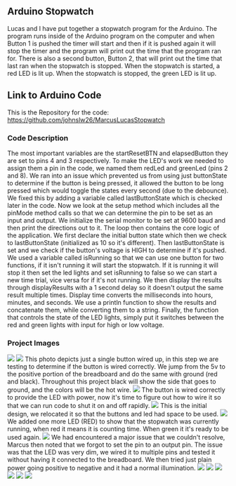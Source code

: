 ## Arduino Stopwatch

Lucas and I have put together a stopwatch program for the Arduino. The program runs inside of the Arduino program on the computer and when Button 1 is pushed the timer will start and then if it is pushed again it will stop the timer and the program will print out the time that the program ran for. There is also a second button, Button 2, that will print out the time that last ran when the stopwatch is stopped. When the stopwatch is started, a red LED is lit up. When the stopwatch is stopped, the green LED is lit up. 

## Link to Arduino Code

This is the Repository for the code: https://github.com/johnslw26/MarcusLucasStopwatch 

### Code Description

The most important variables are the startResetBTN and elapsedButton they are set to pins 4 and 3 respectively. To make the LED's work we needed to assign them a pin in the code, we named them redLed and greenLed (pins 2 and 8). We ran into an issue which prevented us from using just buttonState to determine if the button is being pressed, it allowed the button to be long pressed which would toggle the states every second (due to the debounce). We fixed this by adding a variable called lastButtonState which is checked later in the code. Now we look at the setup method which includes all the pinMode method calls so that we can determine the pin to be set as an input and output. We initialize the serial monitor to be set at 9600 baud and then print the directions out to it. The loop then contains the core logic of the application. We first declare the initial button state which then we check to lastButtonState (initialized as 10 so it's different). Then lastButtonState is set and we check if the button's voltage is HIGH to determine if it's pushed. We used a variable called isRunning so that we can use one button for two functions, if it isn't running it will start the stopwatch. If it is running it will stop it then set the led lights and set isRunning to false so we can start a new time trial, vice versa for if it's not running. We then display the results through displayResults with a 1 second delay so it doesn't output the same result multiple times. Display time converts the milliseconds into hours, minutes, and seconds. We use a println function to show the results and concatenate them, while converting them to a string. Finally, the function that controls the state of the LED lights, simply put it switches between the red and green lights with input for high or low voltage.

### Project Images

<img src="images\IMAG0676.jpg"> 
<img src="images\TestCodePicture1.png">
This photo depicts just a single button wired up, in this step we are testing to determine if the button is wired correctly. We jump from the 5v to the positive portion of the breadboard and do the same with ground (red and black). Throughout this project black will show the side that goes to ground, and the colors will be the hot wire.

<img src="images\Snapchat-2062159838.jpg">
The button is wired correctly to provide the LED with power, now it's time to figure out how to wire it so that we can run code to shut it on and off rapidly.

<img src="images\Snapchat-1354926983.jpg">
This is the initial design, we relocated it so that the buttons and led had space to be used.

<img src="images\Snapchat-1522802363.jpg">
We added one more LED (RED) to show that the stopwatch was currently running, when red it means it is counting time. When green it it's ready to be used again.

<img src="images\WonderingWhy.png">
We had encountered a major issue that we couldn't resolve, Marcus then noted that we forgot to set the pin to an output pin. The issue was that the LED was very dim, we wired it to multiple pins and tested it without having it connected to the breadboard. We then tried just plain power going positive to negative and it had a normal illumination. 


<img src="images\working.gif">

<img src="images\Snapchat-83336043.jpg">

<img src="images\SerialMonitor.png">

<img src="images\Snapchat-1068240847.mp4">

<img src="images\Snapchat-1490889450.mp4">

<img src="images\WonderingWhy.png">
